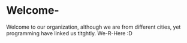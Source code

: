 # Welcome-
Welcome to our organization, although we are from different cities, yet programming have linked us titghtly. We-R-Here :D 
